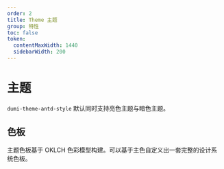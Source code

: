 ```yaml
---
order: 2
title: Theme 主题
group: 特性
toc: false
token:
  contentMaxWidth: 1440
  sidebarWidth: 200
---
```


# 主题

`dumi-theme-antd-style` 默认同时支持亮色主题与暗色主题。

## 色板

主题色板基于 OKLCH 色彩模型构建。可以基于主色自定义出一套完整的设计系统色板。

<ColorPalettes></ColorPalettes>

